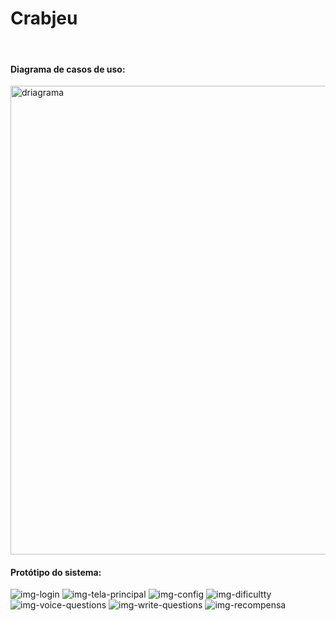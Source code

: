 <h1>Crabjeu</h1>
<br>
<h4>Diagrama de casos de uso:</h4>
<img src="https://github.com/hnrq404/projeto_crabjeu/blob/main/Diagrama%20-%20Crabjeu.png" alt= "driagrama" width="750px">
<br>
<h4>Protótipo do sistema:</h4>
<img src="https://github.com/hnrq404/projeto_crabjeu/blob/main/Screenshot_1.png" alt="img-login">
<img src="https://github.com/hnrq404/projeto_crabjeu/blob/main/Screenshot_2.png" alt="img-tela-principal">
<img src="https://github.com/hnrq404/projeto_crabjeu/blob/main/Screenshot_4.png" alt="img-config">
<img src="https://github.com/hnrq404/projeto_crabjeu/blob/main/Screenshot_5.png" alt="img-dificultty">
<img src="https://github.com/hnrq404/projeto_crabjeu/blob/main/Screenshot_6.png" alt="img-voice-questions">
<img src="https://github.com/hnrq404/projeto_crabjeu/blob/main/Screenshot_7.png" alt="img-write-questions">
<img src="https://github.com/hnrq404/projeto_crabjeu/blob/main/Screenshot_8.png" alt="img-recompensa">
